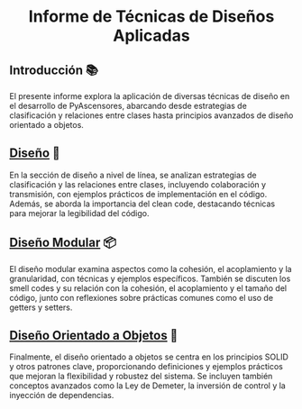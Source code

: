 <h1 align="center">Informe de Técnicas de Diseños Aplicadas </h1>

## Introducción 📚

El presente informe explora la aplicación de diversas técnicas de diseño en el desarrollo de PyAscensores, abarcando desde estrategias de clasificación y relaciones entre clases hasta principios avanzados de diseño orientado a objetos.

## [Diseño](/docs/Informe/Diseño/) 📏

En la sección de diseño a nivel de línea, se analizan estrategias de clasificación y las relaciones entre clases, incluyendo colaboración y transmisión, con ejemplos prácticos de implementación en el código. Además, se aborda la importancia del clean code, destacando técnicas para mejorar la legibilidad del código.

## [Diseño Modular](/docs/Informe/Modular/) 📦

El diseño modular examina aspectos como la cohesión, el acoplamiento y la granularidad, con técnicas y ejemplos específicos. También se discuten los smell codes y su relación con la cohesión, el acoplamiento y el tamaño del código, junto con reflexiones sobre prácticas comunes como el uso de getters y setters.

## [Diseño Orientado a Objetos](/docs/Informe/Objetos/) 🎨

Finalmente, el diseño orientado a objetos se centra en los principios SOLID y otros patrones clave, proporcionando definiciones y ejemplos prácticos que mejoran la flexibilidad y robustez del sistema. Se incluyen también conceptos avanzados como la Ley de Demeter, la inversión de control y la inyección de dependencias.

